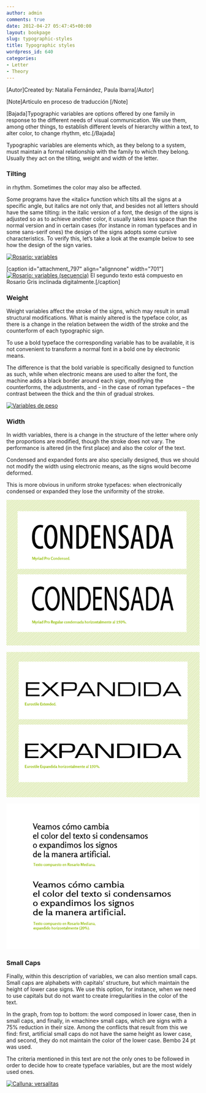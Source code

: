 ```yaml
---
author: admin
comments: true
date: 2012-04-27 05:47:45+00:00
layout: bookpage
slug: typographic-styles
title: Typographic styles
wordpress_id: 640
categories:
- Letter
- Theory
---
```


[Autor]Created by: Natalia Fernández, Paula Ibarra[/Autor]

[Note]Artículo en proceso de traducción [/Note]

[Bajada]Typographic variables are options offered by one family in response to the different needs of visual communication. We use them, among other things, to establish different levels of hierarchy within a text, to alter color, to change rhythm, etc.[/Bajada]

Typographic variables are elements which, as they belong to a system, must maintain a formal relationship with the family to which they belong. Usually they act on the tilting, weight and width of the letter.


### Tilting


in rhythm. Sometimes the color may also be affected.

Some programs have the «italic» function which tilts all the signs at a specific angle, but italics are not only that, and besides not all letters should have the same tilting: in the italic version of a font, the design of the signs is adjusted so as to achieve another color, it usually takes less space than the normal version and in certain cases (for instance in roman typefaces and in some sans-serif ones) the design of the signs adopts some cursive characteristics. To verify this, let’s take a look at the example below to see how the design of the sign varies.

[![Rosario: variables](http://www.oert.org/wp-content/uploads/2012/07/T06A_01-rosario_a__variables1.jpg)](http://www.oert.org/wp-content/uploads/2012/07/T06A_01-rosario_a__variables1.jpg)

[caption id="attachment_797" align="alignnone" width="701"][![Rosario: variables (secuencia)](http://www.oert.org/wp-content/uploads/2012/07/T06A_02-rosario_variables_secuencia1.jpg)](http://www.oert.org/wp-content/uploads/2012/07/T06A_02-rosario_variables_secuencia1.jpg) El segundo texto está compuesto en Rosario Gris inclinada digitalmente.[/caption]


### Weight


Weight variables affect the stroke of the signs, which may result in small structural modifications. What is mainly altered is the typeface color, as there is a change in the relation between the width of the stroke and the counterform of each typographic sign. 

To use a bold typeface the corresponding variable has to be available, it is not convenient to transform a normal font in a bold one by electronic means.

The difference is that the bold variable is specifically designed to function as such, while when electronic means are used to alter the font, the machine adds a black border around each sign, modifying the counterforms, the adjustments, and - in the case of roman typefaces – the contrast between the thick and the thin of gradual strokes.

[![Variables de peso](http://www.oert.org/wp-content/uploads/2012/07/T06A_03-variables_stroke1.jpg)](http://www.oert.org/wp-content/uploads/2012/07/T06A_03-variables_stroke1.jpg)


### Width


In width variables, there is a change in the structure of the letter where only the proportions are modified, though the stroke does not vary. The performance is altered (in the first place) and also the color of the text.

Condensed and expanded fonts are also specially designed, thus we should not modify the width using electronic means, as the signs would become deformed.

This is more obvious in uniform stroke typefaces: when electronically condensed or expanded they lose the uniformity of the stroke.

![T06A_04-myriad_condensada11](/en-US/images/T06A_04-myriad_condensada11.jpeg)

![T06A_05_eurostile_expandida11](/en-US/images/T06A_05_eurostile_expandida11.jpeg)

![T06A_07-texto_expandido1](/en-US/images/T06A_07-texto_expandido1.jpeg)



### Small Caps


Finally, within this description of variables, we can also mention small caps. Small caps are alphabets with capitals’ structure, but which maintain the height of lower case signs. We use this option, for instance, when we need to use capitals but do not want to create irregularities in the color of the text.  

In the graph, from top to bottom: the word composed in lower case, then in small caps, and finally, in «machine» small caps, which are signs with a 75% reduction in their size. Among the conflicts that result from this we find: first, artificial small caps do not have the same height as lower case, and second, they do not maintain the color of the lower case. Bembo 24 pt was used. 

The criteria mentioned in this text are not the only ones to be followed in order to decide how to create typeface variables, but are the most widely used ones.

[![Calluna: versalitas](http://www.oert.org/wp-content/uploads/2012/07/T06A_06-versalitas1.jpg)](http://www.oert.org/wp-content/uploads/2012/07/T06A_06-versalitas1.jpg)
